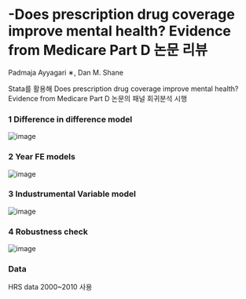 # -Does prescription drug coverage improve mental health? Evidence from Medicare Part D 논문 리뷰
Padmaja Ayyagari ∗, Dan M. Shane

Stata를 활용해 Does prescription drug coverage improve mental health? Evidence from Medicare Part D 논문의 패널 회귀분석 시행




### 1 Difference in difference model
![image](https://user-images.githubusercontent.com/79688191/147722615-0645cff4-bbb9-43d0-b322-dbf279789711.png)

### 2 Year FE models
![image](https://user-images.githubusercontent.com/79688191/147722653-f18501f4-4bac-4619-bbbf-4a0ed836548a.png)

### 3 Industrumental Variable model
![image](https://user-images.githubusercontent.com/79688191/147722727-b359d1f2-ced0-4df4-ad7c-69970648672b.png)

### 4 Robustness check
![image](https://user-images.githubusercontent.com/79688191/147722734-859e13a5-8ca3-47a9-b11f-37d8a7e31047.png)

### Data 
HRS data 2000~2010 사용
